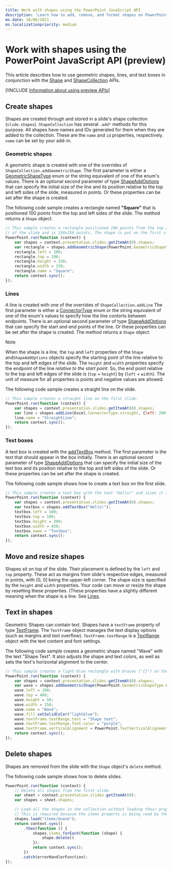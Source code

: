 ```yaml
---
title: Work with shapes using the PowerPoint JavaScript API
description: 'Learn how to add, remove, and format shapes on PowerPoint slides.'
ms.date: 10/06/2021
ms.localizationpriority: medium
---
```


# Work with shapes using the PowerPoint JavaScript API (preview)

This article describes how to use geometric shapes, lines, and text boxes in conjunction with the [Shape](/javascript/api/powerpoint/poweroint.shape) and [ShapeCollection](/javascript/api/powerpoint/poweroint.shapecollection) APIs.

[!INCLUDE [Information about using preview APIs](../includes/using-preview-apis-host.md)]

## Create shapes

Shapes are created through and stored in a slide's shape collection (`slide.shapes`). `ShapeCollection` has several `.add*` methods for this purpose. All shapes have names and IDs generated for them when they are added to the collection. These are the `name` and `id` properties, respectively. `name` can be set by your add-in.

### Geometric shapes

A geometric shape is created with one of the overrides of `ShapeCollection.addGeometricShape`. The first parameter is either a [GeometricShapeType](/javascript/api/powerpoint/poweroint.geometricshapetype) enum or the string equivalent of one of the enum's values. There is an optional second parameter of type [ShapeAddOptions](/javascript/api/powerpoint/poweroint.shapeaddoptions) that can specify the initial size of the line and its position relative to the top and left sides of the slide, measured in points. Or these properties can be set after the shape is created.

The following code sample creates a rectangle named **"Square"** that is positioned 100 points from the top and left sides of the slide. The method returns a `Shape` object.

```js
// This sample creates a rectangle positioned 100 points from the top and left sides
// of the slide and is 150x150 points. The shape is put on the first slide.
PowerPoint.run(function (context) {
    var shapes = context.presentation.slides.getItemAt(0).shapes;
    var rectangle = shapes.addGeometricShape(PowerPoint.GeometricShapeType.rectangle);
    rectangle.left = 100;
    rectangle.top = 100;
    rectangle.height = 150;
    rectangle.width = 150;
    rectangle.name = "Square";
    return context.sync();
});
```

### Lines

A line is created with one of the overrides of `ShapeCollection.addLine` The first parameter is either a [ConnectorType](/javascript/api/powerpoint/poweroint.connectortype) enum or the string equivalent of one of the enum's values to specify how the line contorts between endpoints. There is an optional second parameter of type [ShapeAddOptions](/javascript/api/powerpoint/poweroint.shapeaddoptions) that can specify the start and end points of the line. Or these properties can be set after the shape is created. The method returns a `Shape` object.

> [!NOTE]
> When the shape is a line, the `top` and `left` properties of the `Shape` and`ShapeAddOptions` objects specify the starting point of the line relative to the top and left edges of the slide. The `height` and `width` properties specify the endpoint of the line *relative to the start point*. So, the end point relative to the top and left edges of the slide is (`top` + `height`) by (`left` + `width`). The unit of measure for all properties is points and negative values are allowed.

The following code sample creates a straight line on the slide.

```js
// This sample creates a straight line on the first slide.
PowerPoint.run(function (context) {
    var shapes = context.presentation.slides.getItemAt(0).shapes;
    var line = shapes.addLine(Excel.ConnectorType.straight, {left: 200, top: 50, height: 300, width: 150});
    line.name = "StraightLine";
    return context.sync();
});
```

### Text boxes

A text box is created with the [addTextBox](/javascript/api/powerpoint/powerpoint.shapecollection?view=powerpoint-js-preview#addTextBox_text__options_) method. The first parameter is the text that should appear in the box initially. There is an optional second parameter of type [ShapeAddOptions](/javascript/api/powerpoint/poweroint.shapeaddoptions) that can specify the initial size of the text box and its position relative to the top and left sides of the slide. Or these properties can be set after the shape is created.

The following code sample shows how to create a text box on the first slide.

```js
// This sample creates a text box with the text "Hello!" and sizes it appropriately.
PowerPoint.run(function (context) {
    var shapes = context.presentation.slides.getItemAt(0).shapes;
    var textbox = shapes.addTextBox("Hello!");
    textbox.left = 100;
    textbox.top = 100;
    textbox.height = 300;
    textbox.width = 450;
    textbox.name = "Textbox";
    return context.sync();
});
```

## Move and resize shapes

Shapes sit on top of the slide. Their placement is defined by the `left` and `top` property. These act as margins from slide's respective edges, measured in points, with [0, 0] being the upper-left corner. The shape size is specified by the `height` and `width` properties. Your code can move or resize the shape by resetting these properties. (These properties have a slightly different meaning when the shape is a line. See [Lines](#lines).

## Text in shapes

Geometric Shapes can contain text. Shapes have a `textFrame` property of type [TextFrame](/javascript/api/powerpoint/poweroint.textframe). The `TextFrame` object manages the text display options (such as margins and text overflow). `TextFrame.textRange` is a [TextRange](/javascript/api/powerpoint/poweroint.textrange) object with the text content and font settings.

The following code sample creates a geometric shape named "Wave" with the text "Shape Text". It also adjusts the shape and text colors, as well as sets the text's horizontal alignment to the center.

```js
// This sample creates a light-blue rectangle with braces ("{}") on the left and right ends and adds the purple text "Shape text" to the center.
PowerPoint.run(function (context) {
    var shapes = context.presentation.slides.getItemAt(0).shapes;
    var wave = shapes.addGeometricShape(PowerPoint.GeometricShapeType.bracePair);
    wave.left = 100;
    wave.top = 400;
    wave.height = 50;
    wave.width = 150;
    wave.name = "Wave";
    wave.fill.setSolidColor("lightblue");
    wave.textFrame.textRange.text = "Shape text";
    wave.textFrame.textRange.font.color = "purple";
    wave.textFrame.verticalAlignment = PowerPoint.TextVerticalAlignment.middleCentered;
    return context.sync();
});
```

## Delete shapes

Shapes are removed from the slide with the `Shape` object's `delete` method.

The following code sample shows how to delete slides.

```js
PowerPoint.run(function (context) {
    // Delete all shapes from the first slide.
    var sheet = context.presentation.slides.getItemAt(0);
    var shapes = sheet.shapes;

    // Load all the shapes in the collection without loading their properties.
    // This is required because the items property is being read by the forEach method.
    shapes.load("items/$none");
    return context.sync()
        .then(function () {
            shapes.items.forEach(function (shape) {
                shape.delete()
            });
            return context.sync();
        })
       .catch(errorHandlerFunction);
});
```

